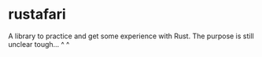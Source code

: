 # rustafari
A library to practice and get some experience with Rust. The purpose is still unclear tough... ^ ^
